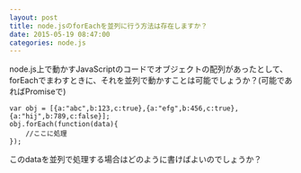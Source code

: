 ```yaml
---
layout: post
title: node.jsのforEachを並列に行う方法は存在しますか？
date: 2015-05-19 08:47:00
categories: node.js
---
```

<p>node.js上で動かすJavaScriptのコードでオブジェクトの配列があったとして、forEachでまわすときに、それを並列で動かすことは可能でしょうか？(可能であればPromiseで)</p>

```
var obj = [{a:"abc",b:123,c:true},{a:"efg",b:456,c:true},{a:"hij",b:789,c:false}];
obj.forEach(function(data){
    //ここに処理
});
```

<p>このdataを並列で処理する場合はどのように書けばよいのでしょうか？</p>
